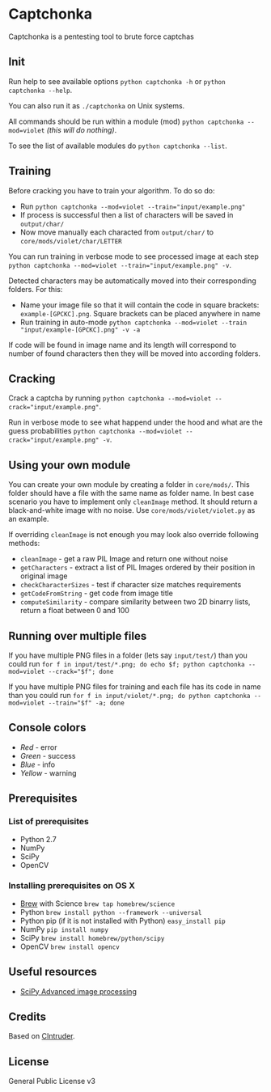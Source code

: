 # Captchonka

Captchonka is a pentesting tool to brute force captchas

## Init

Run help to see available options `python captchonka -h` or `python captchonka --help`.

You can also run it as `./captchonka` on Unix systems.

All commands should be run within a module (mod) `python captchonka --mod=violet` _(this will do nothing)_.

To see the list of available modules do `python captchonka --list`.

## Training

Before cracking you have to train your algorithm. To do so do:
* Run `python captchonka --mod=violet --train="input/example.png"`
* If process is successful then a list of characters will be saved in `output/char/`
* Now move manually each characted from `output/char/` to `core/mods/violet/char/LETTER`

You can run training in verbose mode to see processed image at each step `python captchonka --mod=violet --train="input/example.png" -v`.

Detected characters may be automatically moved into their corresponding folders. For this:
* Name your image file so that it will contain the code in square brackets: `example-[GPCKC].png`. Square brackets can be placed anywhere in name
* Run training in auto-mode `python captchonka --mod=violet --train "input/example-[GPCKC].png" -v -a`

If code will be found in image name and its length will correspond to number of found characters then they will be moved into according folders.

## Cracking

Crack a captcha by running `python captchonka --mod=violet --crack="input/example.png"`.

Run in verbose mode to see what happend under the hood and what are the guess probabilities `python captchonka --mod=violet --crack="input/example.png" -v`.

## Using your own module

You can create your own module by creating a folder in `core/mods/`. This folder should have a file with the same name as folder name. In best case scenario you have to implement only `cleanImage` method. It should return a black-and-white image with no noise. Use `core/mods/violet/violet.py` as an example.

If overriding `cleanImage` is not enough you may look also override following methods:
* `cleanImage` - get a raw PIL Image and return one without noise
* `getCharacters` - extract a list of PIL Images ordered by their position in original image
* `checkCharacterSizes` - test if character size matches requirements
* `getCodeFromString` - get code from image title
* `computeSimilarity` - compare similarity between two 2D binarry lists, return a float between 0 and 100

## Running over multiple files

If you have multiple PNG files in a folder (lets say `input/test/`) than you could run
`for f in input/test/*.png; do echo $f; python captchonka --mod=violet --crack="$f"; done`

If you have multiple PNG files for training and each file has its code in name than you could run
`for f in input/violet/*.png; do python captchonka --mod=violet --train="$f" -a; done`

## Console colors

* *Red* - error
* *Green* - success
* *Blue* - info
* *Yellow* - warning

## Prerequisites

### List of prerequisites

* Python 2.7
* NumPy
* SciPy
* OpenCV

### Installing prerequisites on OS X
* [Brew](http://brew.sh/) with Science `brew tap homebrew/science`
* Python `brew install python --framework --universal`
* Python pip (if it is not installed with Python) `easy_install pip`
* NumPy `pip install numpy`
* SciPy `brew install homebrew/python/scipy`
* OpenCV `brew install opencv`

## Useful resources
* [SciPy Advanced image processing](http://scipy-lectures.github.io/advanced/image_processing/)

## Credits

Based on [CIntruder](https://github.com/epsylon/cintruder).

## License

General Public License v3
